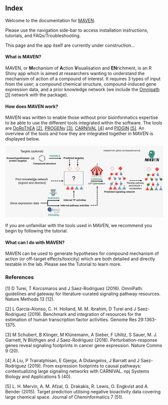 ## Index

Welcome to the documentation for [MAVEN](https://github.com/laylagerami/MAVEN).

Please use the navigation side-bar to access installation instructions, tutorials, and FAQs/Troubleshooting.

This page and the app itself are currently under construction...

#### What is MAVEN?
MAVEN, or **M**echanism of **A**ction **V**isualisation and **EN**richment, is an R Shiny app which is aimed at researchers wanting to understand the mechanism of action of a compound of interest. It requires 3 types of input from the user; a compound chemical structure, compound-induced gene expression data, and a prior knowledge network (we include the [Omnipath](https://omnipathdb.org/) [[1]](#1) network with the package).

#### How does MAVEN work?

MAVEN was written to enable those without prior bioinformatics expertise to be able to use the different tools integrated within the software. The tools are [DoRoThEA](https://github.com/saezlab/dorothea) [[2]](#2), [PROGENy](https://github.com/saezlab/progeny) [[3]](#3), [CARNIVAL](https://github.com/saezlab/CARNIVAL) [[4]](#4) and [PIDGIN](https://github.com/BenderGroup/PIDGINv4) [[5]](#5). An overview of the tools and how they are integrated together in MAVEN is displayed below.

<img src='https://raw.githubusercontent.com/laylagerami/MAVEN/main/workflow-1.jpeg'>

If you are unfamiliar with the tools used in MAVEN, we recommend you begin by following the tutorial.

#### What can I do with MAVEN?
MAVEN can be used to generate hypotheses for compound mechanism of action (or off-target effects/toxicity) which are both detailed and directly testable in the lab.  Please see the Tutorial to learn more.

### References
<a id="1">[1]</a> 
D Turei, T Korcsmaros and J Saez-Rodriguez  (2016). 
OmniPath: guidelines and gateway for literature-curated signaling pathway resources. 
Nature Methods 13 (12).

<a id="2">[2]</a> 
L Garcia-Alonso, C. H. Holland, M. M. Ibrahim, D Turei and J Saez-Rodriguez (2019).
Benchmark and integration of resources for the estimation of human transcription factor activities.
Genome Res 29:1363-1375.

<a id="3">[3]</a>
M Schubert, B Klinger, M Klünemann, A Sieber, F Uhlitz, S Sauer, M. J. Garnett, N Blüthgen and J Saez-Rodriguez (2018).
Perturbation-response genes reveal signaling footprints in cancer gene expression.
Nature Comms 9 (20).

<a id="4">[4]</a>
A Liu, P Trairatphisan, E Gjerga, A Didangelos, J Barratt and J Saez-Rodriguez (2019). 
From expression footprints to causal pathways: contextualizing large signaling networks with CARNIVAL.
npj Systems Biology and Applications 5 (40).

<a id="5">[5]</a>
L. H. Mervin, A. M. Afzal, G. Drakakis, R. Lewis, O. Engkvist and A. Bender (2015).
Target prediction utilising negative bioactivity data covering large chemical space.
Journal of Cheminformatics 7 (51).
